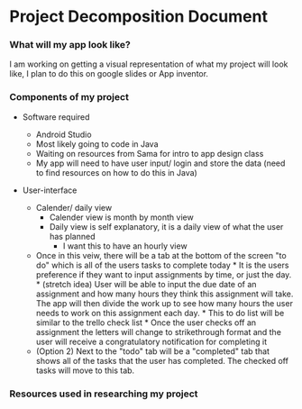 # Project Decomposition Document 

### What will my app look like?
I am working on getting a visual representation of what my project will look like, I plan to do this on google slides or App inventor.

### Components of my project

* Software required
  * Android Studio
  * Most likely going to code in Java
  * Waiting on resources from Sama for intro to app design class
  * My app will need to have user input/ login and store the data (need to find resources on how to do this in Java) 

* User-interface
  * Calender/ daily view
     * Calender view is month by month view 
     * Daily view is self explanatory, it is a daily view of what the user has planned
       * I want this to have an hourly view
  * Once in this veiw, there will be a tab at the bottom of the screen "to do" which is all of the users tasks to complete today 
         * It is the users preference if they want to input assignments by time, or just the day. 
           * (stretch idea) User will be able to input the due date of an assignment and how many hours they think this assignment will take. The app will then divide the work up to see how many hours the user needs to work on this assignment each day. 
         * This to do list will be similar to the trello check list
         * Once the user checks off an assignment the letters will change to strikethrough format and the user will receive a congratulatory notification for completing it     
  * (Option 2) Next to the "todo" tab will be a "completed" tab that shows all of the tasks that the user has completed. The checked off tasks will move to this tab.
  
 

### Resources used in researching my project 




